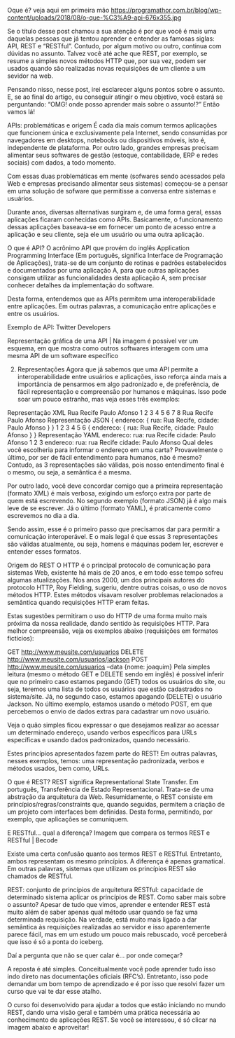 ﻿Oque é? veja aqui em primeira mão
https://programathor.com.br/blog/wp-content/uploads/2018/08/o-que-%C3%A9-api-676x355.jpg

Se o título desse post chamou a sua atenção é por que você é mais uma daquelas pessoas que já tentou aprender e entender as famosas siglas: API, REST e “RESTful”. Contudo, por algum motivo ou outro, continua com dúvidas no assunto. Talvez você até ache que REST, por exemplo, se resume a simples novos métodos HTTP que, por sua vez, podem ser usados quando são realizadas novas requisições de um cliente a um sevidor na web.

Pensando nisso, nesse post, irei esclarecer alguns pontos sobre o assunto. E, se ao final do artigo, eu conseguir atingir o meu objetivo, você estará se perguntando: “OMG! onde posso aprender mais sobre o assunto!?” Então vamos lá!

APIs: problemáticas e origem
É cada dia mais comum termos aplicações que funcionem única e exclusivamente pela Internet, sendo consumidas por navegadores em desktops, notebooks ou dispositivos móveis, isto é, independente de plataforma.  Por outro lado, grandes empresas precisam alimentar seus softwares de gestão (estoque, contabilidade, ERP e redes sociais) com dados, a todo momento.

Com essas duas problemáticas em mente (sofwares sendo acessados pela Web e empresas precisando alimentar seus sistemas) começou-se a pensar em uma solução de sofware que permitisse a conversa entre sistemas e usuários.

Durante anos, diversas alternativas surgiram e, de uma forma geral, essas aplicações ficaram conhecidas como APIs. Basicamente, o funcionamento dessas aplicações baseava-se em fornecer um ponto de acesso entre a aplicação e seu cliente, seja ele um usuário ou uma outra aplicação.

O que é API?
O acrônimo API que provém do inglês Application Programming Interface (Em português, significa Interface de Programação de Aplicações), trata-se de um conjunto de rotinas e padrões estabelecidos e documentados por uma aplicação A, para que outras aplicações consigam utilizar as funcionalidades desta aplicação A, sem precisar conhecer detalhes da implementação do software.

Desta forma, entendemos que as APIs permitem uma interoperabilidade entre aplicações. Em outras palavras, a comunicação entre aplicações e entre os usuários.

Exemplo de API: Twitter Developers

Representação gráfica de uma API | Na imagem é possível ver um esquema, em que mostra como outros softwares interagem com uma mesma API de um software específico

2) Representações
Agora que já sabemos que uma API permite a interoperabilidade entre usuários e aplicações, isso reforça ainda mais a importância de pensarmos em algo padronizado e, de preferência, de fácil representação e compreensão por humanos e máquinas. Isso pode soar um pouco estranho, mas veja esses três exemplos:

Representação XML
<endereco>
  <rua>
    Rua Recife
  </rua>
  <cidade>
    Paulo Afonso
  </cidade>
</endereco>
1
2
3
4
5
6
7
8
<endereco>
  <rua>
    Rua Recife
  </rua>
  <cidade>
    Paulo Afonso
  </cidade>
</endereco>
Representação JSON
{ endereco:
  {
  rua: Rua Recife,
  cidade: Paulo Afonso
  }
}
1
2
3
4
5
6
{ endereco:
  {
  rua: Rua Recife,
  cidade: Paulo Afonso
  }
}
Representação YAML
endereco:
rua: rua Recife
cidade: Paulo Afonso
1
2
3
endereco:
rua: rua Recife
cidade: Paulo Afonso
Qual deles você escolheria para informar o endereço em uma carta? Provavelmente o último, por ser de fácil entendimento para humanos, não é mesmo? Contudo, as 3 representações são válidas, pois nosso entendimento final é o mesmo, ou seja, a semântica é a mesma.

Por outro lado, você deve concordar comigo que a primeira representação (formato XML) é mais verbosa, exigindo um esforço extra por parte de quem está escrevendo. No segundo exemplo (formato JSON) já é algo mais leve de se escrever. Já o último (formato YAML), é praticamente como escrevemos no dia a dia.

Sendo assim, esse é o primeiro passo que precisamos dar para permitir a comunicação interoperável. E o mais legal é que essas 3 representações são válidas atualmente, ou seja, homens e máquinas podem ler, escrever e entender esses formatos.

Origem do REST
O HTTP é o principal protocolo de comunicação para sistemas Web, existente há mais de 20 anos, e em todo esse tempo sofreu algumas atualizações. Nos anos 2000, um dos principais autores do protocolo HTTP, Roy Fielding, sugeriu, dentre outras coisas, o uso de novos métodos HTTP. Estes métodos visavam resolver problemas relacionados a semântica quando requisições HTTP eram feitas.


 
Estas sugestões permitiram o uso do HTTP de uma forma muito mais próxima da nossa realidade, dando sentido às requisições HTTP. Para melhor compreensão, veja os exemplos abaixo (requisições em formatos fictícios):

GET http://www.meusite.com/usuarios
DELETE http://www.meusite.com/usuarios/jackson
POST http://www.meusite.com/usuarios –data {nome: joaquim}
Pela simples leitura (mesmo o método GET e DELETE sendo em inglês) é possível inferir que no primeiro caso estamos pegando (GET) todos os usuários do site, ou seja, teremos uma lista de todos os usuários que estão cadastrados no sistema/site. Já, no segundo caso, estamos apagando (DELETE) o usuário Jackson. No último exemplo, estamos usando o método POST, em que percebemos o envio de dados extras para cadastrar um novo usuário.

Veja o quão simples ficou expressar o que desejamos realizar ao acessar um determinado endereço, usando verbos específicos para URLs específicas e usando dados padronizados, quando necessário.

Estes princípios apresentados fazem parte do REST! Em outras palavras, nesses exemplos, temos: uma representação padronizada, verbos e métodos usados, bem como, URLs.


 
O que é REST?
REST significa Representational State Transfer. Em português, Transferência de Estado Representacional. Trata-se de uma abstração da arquitetura da Web. Resumidamente, o REST consiste em princípios/regras/constraints que, quando seguidas, permitem a criação de um projeto com interfaces bem definidas. Desta forma, permitindo, por exemplo, que aplicações se comuniquem.

E RESTful… qual a diferença?
Imagem que compara os termos REST e RESTful | Becode

Existe uma certa confusão quanto aos termos REST e RESTful. Entretanto, ambos representam os mesmo princípios. A diferença é apenas gramatical. Em outras palavras, sistemas que utilizam os princípios REST são chamados de RESTful.

REST: conjunto de princípios de arquitetura
RESTful: capacidade de determinado sistema aplicar os princípios de REST.
Como saber mais sobre o assunto?
Apesar de tudo que vimos, aprender e entender REST está muito além de saber apenas qual método usar quando se faz uma determinada requisição. Na verdade, está muito mais ligado a dar semântica às requisições realizadas ao servidor e isso aparentemente parece fácil, mas em um estudo um pouco mais rebuscado, você perceberá que isso é só a ponta do iceberg.

Daí a pergunta que não se quer calar é… por onde começar?

A reposta é até simples. Conceitualmente você pode aprender tudo isso indo direto nas documentações oficiais (RFC’s). Entretanto, isso pode demandar um bom tempo de aprendizado e é por isso que resolvi fazer um curso que vai te dar esse atalho.

O curso foi desenvolvido para ajudar a todos que estão iniciando no mundo REST, dando uma visão geral e também uma prática necessária ao conhecimento de aplicações REST. Se você se interessou, é só clicar na imagem abaixo e aproveitar!